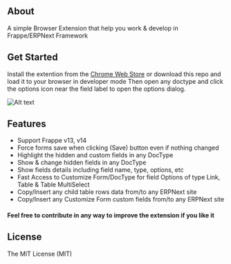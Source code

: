 ## About
A simple Browser Extension that help you work & develop in Frappe/ERPNext Framework

## Get Started
 Install the extention from the [Chrome Web Store](https://chrome.google.com/webstore/detail/frappe-development-utils/mfpfeokebfgddkaemagjigbjkmohmpab) 
 or download this repo and load it to your browser in developer mode Then open any doctype and click the options icon near the field label to open the options dialog.
 

![Alt text](https://iili.io/sBSpwB.md.jpg "Preview")

## Features

- Support Frappe v13, v14
- Force forms save when clicking (Save) button even if nothing changed
- Highlight the hidden and custom fields in any DocType
- Show & change hidden fields in any DocType
- Show fields details including field name, type, options, etc
- Fast Access to Customize Form/DocType for field Options of type Link, Table & Table MultiSelect
- Copy/Insert any child table rows data from/to any ERPNext site
- Copy/Insert any Customize Form custom fields from/to any ERPNext site

#### Feel free to contribute in any way to improve the extension if you like it

## License

The MIT License (MIT)